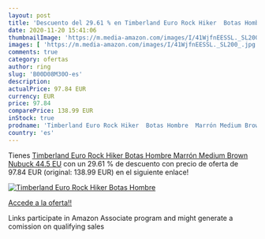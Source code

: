 ```yaml
---
layout: post
title: 'Descuento del 29.61 % en Timberland Euro Rock Hiker  Botas Hombre'
date: 2020-11-20 15:41:06
thumbnailImage: 'https://m.media-amazon.com/images/I/41WjfnEESSL._SL200_.jpg'
images: [ 'https://m.media-amazon.com/images/I/41WjfnEESSL._SL200_.jpg' ]
comments: true
category: ofertas
author: ring
slug: 'B00D08M30O-es'
description:
actualPrice: 97.84 EUR
currency: EUR
price: 97.84
comparePrice: 138.99 EUR
inStock: true
prodname: 'Timberland Euro Rock Hiker  Botas Hombre  Marrón Medium Brown Nubuck  44.5 EU'
country: 'es'
---
```


Tienes [Timberland Euro Rock Hiker  Botas Hombre  Marrón Medium Brown Nubuck  44.5 EU](https://www.amazon.es/dp/B00D08M30O/?tag=tolees-21) con un 29.61 % de descuento con precio de oferta de 97.84 EUR (original: 138.99 EUR) en el siguiente enlace!

[![Timberland Euro Rock Hiker  Botas Hombre](https://m.media-amazon.com/images/I/41WjfnEESSL._SL200_.jpg)](https://www.amazon.es/dp/B00D08M30O/?tag=tolees-21)

[Accede a la oferta!!](https://www.amazon.es/dp/B00D08M30O/?tag=tolees-21)

Links participate in Amazon Associate program and might generate a comission on qualifying sales


